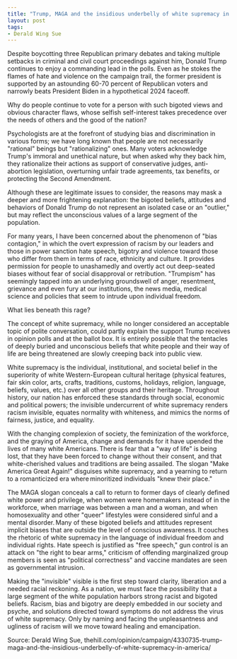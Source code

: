 ```yaml
---
title: "Trump, MAGA and the insidious underbelly of white supremacy in America"
layout: post
tags:
- Derald Wing Sue
---
```


Despite boycotting three Republican primary debates and taking multiple setbacks in criminal and civil court proceedings against him, Donald Trump continues to enjoy a commanding lead in the polls. Even as he stokes the flames of hate and violence on the campaign trail, the former president is supported by an astounding 60-70 percent of Republican voters and narrowly beats President Biden in a hypothetical 2024 faceoff.

Why do people continue to vote for a person with such bigoted views and obvious character flaws, whose selfish self-interest takes precedence over the needs of others and the good of the nation?

Psychologists are at the forefront of studying bias and discrimination in various forms; we have long known that people are not necessarily "rational" beings but "rationalizing" ones. Many voters acknowledge Trump's immoral and unethical nature, but when asked why they back him, they rationalize their actions as support of conservative judges, anti-abortion legislation, overturning unfair trade agreements, tax benefits, or protecting the Second Amendment.

Although these are legitimate issues to consider, the reasons may mask a deeper and more frightening explanation: the bigoted beliefs, attitudes and behaviors of Donald Trump do not represent an isolated case or an "outlier," but may reflect the unconscious values of a large segment of the population.

For many years, I have been concerned about the phenomenon of "bias contagion," in which the overt expression of racism by our leaders and those in power sanction hate speech, bigotry and violence toward those who differ from them in terms of race, ethnicity and culture. It provides permission for people to unashamedly and overtly act out deep-seated biases without fear of social disapproval or retribution. "Trumpism" has seemingly tapped into an underlying groundswell of anger, resentment, grievance and even fury at our institutions, the news media, medical science and policies that seem to intrude upon individual freedom.

What lies beneath this rage?

The concept of white supremacy, while no longer considered an acceptable topic of polite conversation, could partly explain the support Trump receives in opinion polls and at the ballot box. It is entirely possible that the tentacles of deeply buried and unconscious beliefs that white people and their way of life are being threatened are slowly creeping back into public view.

White supremacy is the individual, institutional, and societal belief in the superiority of white Western-European cultural heritage (physical features, fair skin color, arts, crafts, traditions, customs, holidays, religion, language, beliefs, values, etc.) over all other groups and their heritage. Throughout history, our nation has enforced these standards through social, economic and political powers; the invisible undercurrent of white supremacy renders racism invisible, equates normality with whiteness, and mimics the norms of fairness, justice, and equality.

With the changing complexion of society, the feminization of the workforce, and the graying of America, change and demands for it have upended the lives of many white Americans. There is fear that a "way of life" is being lost, that they have been forced to change without their consent, and that white-cherished values and traditions are being assailed. The slogan "Make America Great Again!" disguises white supremacy, and a yearning to return to a romanticized era where minoritized individuals "knew their place."

The MAGA slogan conceals a call to return to former days of clearly defined white power and privilege, when women were homemakers instead of in the workforce, when marriage was between a man and a woman, and when homosexuality and other "queer" lifestyles were considered sinful and a mental disorder. Many of these bigoted beliefs and attitudes represent implicit biases that are outside the level of conscious awareness. It couches the rhetoric of white supremacy in the language of individual freedom and individual rights. Hate speech is justified as "free speech," gun control is an attack on "the right to bear arms," criticism of offending marginalized group members is seen as "political correctness" and vaccine mandates are seen as governmental intrusion.

Making the "invisible" visible is the first step toward clarity, liberation and a needed racial reckoning. As a nation, we must face the possibility that a large segment of the white population harbors strong racist and bigoted beliefs. Racism, bias and bigotry are deeply embedded in our society and psyche, and solutions directed toward symptoms do not address the virus of white supremacy. Only by naming and facing the unpleasantness and ugliness of racism will we move toward healing and emancipation.

Source: Derald Wing Sue, thehill.com/opinion/campaign/4330735-trump-maga-and-the-insidious-underbelly-of-white-supremacy-in-america/
